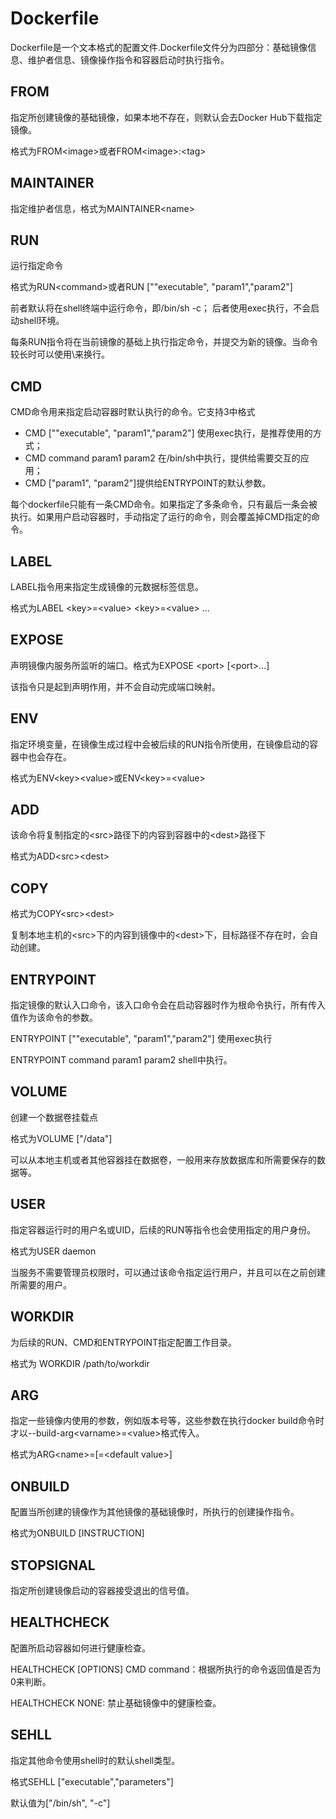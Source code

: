 # Dockerfile

Dockerfile是一个文本格式的配置文件.Dockerfile文件分为四部分：基础镜像信息、维护者信息、镜像操作指令和容器启动时执行指令。

## FROM

指定所创建镜像的基础镜像，如果本地不存在，则默认会去Docker Hub下载指定镜像。

格式为FROM&lt;image&gt;或者FROM&lt;image&gt;:&lt;tag&gt;

## MAINTAINER

指定维护者信息，格式为MAINTAINER&lt;name&gt;

## RUN

运行指定命令

格式为RUN&lt;command&gt;或者RUN \[""executable", "param1","param2"\]

前者默认将在shell终端中运行命令，即/bin/sh -c； 后者使用exec执行，不会启动shell环境。

每条RUN指令将在当前镜像的基础上执行指定命令，并提交为新的镜像。当命令较长时可以使用\来换行。

## CMD

CMD命令用来指定启动容器时默认执行的命令。它支持3中格式

* CMD \[""executable", "param1","param2"\] 使用exec执行，是推荐使用的方式；
* CMD command param1 param2 在/bin/sh中执行，提供给需要交互的应用；
* CMD \["param1", "param2"\]提供给ENTRYPOINT的默认参数。

每个dockerfile只能有一条CMD命令。如果指定了多条命令，只有最后一条会被执行。如果用户启动容器时，手动指定了运行的命令，则会覆盖掉CMD指定的命令。

## LABEL

LABEL指令用来指定生成镜像的元数据标签信息。

格式为LABEL &lt;key&gt;=&lt;value&gt; &lt;key&gt;=&lt;value&gt; ...

## EXPOSE

声明镜像内服务所监听的端口。格式为EXPOSE &lt;port&gt; \[&lt;port&gt;...\]

该指令只是起到声明作用，并不会自动完成端口映射。

## ENV

指定环境变量，在镜像生成过程中会被后续的RUN指令所使用，在镜像启动的容器中也会存在。

格式为ENV&lt;key&gt;&lt;value&gt;或ENV&lt;key&gt;=&lt;value&gt;

## ADD

该命令将复制指定的&lt;src&gt;路径下的内容到容器中的&lt;dest&gt;路径下

格式为ADD&lt;src&gt;&lt;dest&gt;

## COPY

格式为COPY&lt;src&gt;&lt;dest&gt;

复制本地主机的&lt;src&gt;下的内容到镜像中的&lt;dest&gt;下，目标路径不存在时，会自动创建。

## ENTRYPOINT

指定镜像的默认入口命令，该入口命令会在启动容器时作为根命令执行，所有传入值作为该命令的参数。

ENTRYPOINT \[""executable", "param1","param2"\] 使用exec执行

ENTRYPOINT command param1 param2 shell中执行。

## VOLUME

创建一个数据卷挂载点

格式为VOLUME \["/data"\]

可以从本地主机或者其他容器挂在数据卷，一般用来存放数据库和所需要保存的数据等。

## USER

指定容器运行时的用户名或UID，后续的RUN等指令也会使用指定的用户身份。

格式为USER daemon

当服务不需要管理员权限时，可以通过该命令指定运行用户，并且可以在之前创建所需要的用户。

## WORKDIR

为后续的RUN、CMD和ENTRYPOINT指定配置工作目录。

格式为 WORKDIR /path/to/workdir

## ARG

指定一些镜像内使用的参数，例如版本号等，这些参数在执行docker build命令时才以--build-arg&lt;varname&gt;=&lt;value&gt;格式传入。

格式为ARG&lt;name&gt;=\[=&lt;default value&gt;\]

## ONBUILD

配置当所创建的镜像作为其他镜像的基础镜像时，所执行的创建操作指令。

格式为ONBUILD \[INSTRUCTION\]

## STOPSIGNAL

指定所创建镜像启动的容器接受退出的信号值。

## HEALTHCHECK

配置所启动容器如何进行健康检查。

HEALTHCHECK \[OPTIONS\] CMD command：根据所执行的命令返回值是否为0来判断。

HEALTHCHECK NONE: 禁止基础镜像中的健康检查。

## SEHLL

指定其他命令使用shell时的默认shell类型。

格式SEHLL \["executable","parameters"\]

默认值为\["/bin/sh", "-c"\]


